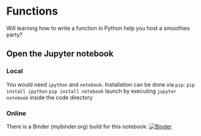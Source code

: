 # Functions
Will learning how to write a function in Python help you host a smoothies party?

## Open the Jupyter notebook
### Local
You would need `ipython` and `notebook`. Installation can be done via `pip`:
`pip install ipython`
`pip install notebook`
launch by executing `jupyter notebook` inside the code directory

### Online
There is a Binder (mybinder.org) build for this notebook:
[![Binder](https://mybinder.org/badge_logo.svg)](https://mybinder.org/v2/gh/thutran/gwc-functions/master?filepath=functions.ipynb)
